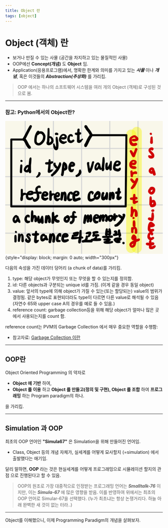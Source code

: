```yaml
---
title: Object 란
tags: [object]
---
```


# Object (객체) 란

- 보거나 만질 수 있는 사물 (공간을 차지하고 있는 물질적인 사물)
- OOP에선 **Concept(개념)** 도 **Object** 임.
- Application(응용프로그램)에서, 명확한 한계와 의미를 가지고 있는 ***사물*** 이나 ***개념***, 혹은 이것들의 ***Abstraction(추상화)*** 를 가리킴.

> OOP 에서는 하나의 소프트웨어 시스템을 여러 개의 Object (객체)로 구성된 것으로 봄.

---

### 참고: Python에서의 Object란?

![](../img/python_object.jpeg){style="display: block; margin: 0 auto; width="300px"}

다음의 속성을 가진 데이터 덩어리 (a chunk of data)를 가리킴.

1. type: 해당 object가 무엇인지 또는 무엇을 할 수 있는지를 정의함.
2. id: 다른 objects과 구분되는 unique id를 가짐. (이게 같을 경우 동일 object)
3. value: 앞서의 type에 의해 object가 가질 수 있는(또는 할당되는) value의 범위가 결정됨. 같은 bytes로 표현되더라도 type이 다르면 다른 value로 해석될 수 있음 (자연수 65와 upper case A의 경우를 예로 들 수 있음.)
4. reference count: garbage collection등을 위해 해당 object가 얼마나 많은 곳에서 사용되는지를 count 함.

reference count는 PVM의 Garbage Collection 에서 매우 중요한 역할을 수행함:

* 참고자료: [Garbage Collection 이란](https://dsaint31.tistory.com/497)

---

## OOP란

Object Oriented Programming 의 약자로 

* **Object 에 기반** 하여,
* **Object 를 이용** 하고 **Object 를 만들고(정의 및 구현), Object 를 조합** 하여 **프로그래밍** 하는 Program paradigm의 하나.

을 가리킴.

---

## Simulation 과 OOP

최초의 OOP 언어인 **"Simula67"** 은 Simulation을 위해 만들어진 언어임.

* Class, Object 등의 개념 자체가, 실세계를 어떻게 묘사할지 (=simulation) 에서 출발했다는 애기임.

달리 말하면, **OOP** 라는 것은 현실세계를 어떻게 프로그래밍으로 시뮬레이션 할지의 관점 으로 진행된다고 할 수 있음.

> OOP의 원조로 가장 대중적으로 인정받는 프로그래밍 언어는 ***Smalltalk-76*** 이지만, 이는 ***Simula-67*** 에 많은 영향을 받음. 이를 반영하여 위에서는 최초의 OOP 언어로 Simular-67을 선택했다. (누가 최초냐는 항상 논쟁거리다. 하늘 아래 완벽한 새 것이 없는 터라..)
>

---

Object를 이해했으니, 이제 Programming Paradigm의 개념을 살펴보자.

